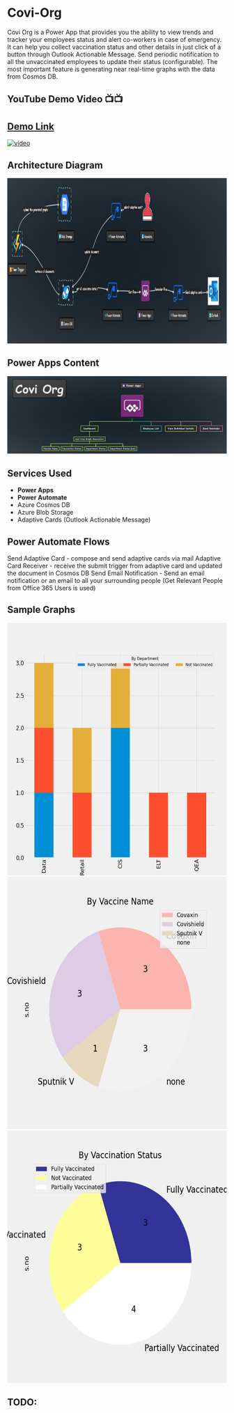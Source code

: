 # Covi-Org
Covi Org is a Power App that provides you the ability to view trends and tracker your employees status and alert co-workers in case of emergency. It can help you collect vaccination status and other details in just click of a button through Outlook Actionable Message. Send periodic notification to all the unvaccinated employees to update their status (configurable). The most important feature is generating near real-time graphs with the data from Cosmos DB.

## YouTube Demo Video 📺📺

## [Demo Link](https://www.youtube.com/watch?v=DFKe5eMj2_c&ab_channel=LateNightCodewithSanthosh)


<a href="https://youtu.be/DFKe5eMj2_c">
  <img src="https://img.youtube.com/vi/DFKe5eMj2_c/hqdefault.jpg" width="600" alt="video">
</a>


## Architecture Diagram
<img src="https://github.com/Santhoshkumard11/Covi-Org/blob/main/images/architecture_diagram.png" height="380" width="1300" alt="architecture diagram">

## Power Apps Content
<img src="https://github.com/Santhoshkumard11/Covi-Org/blob/main/images/flow_diagram.png" alt="Content">


## Services Used
- __Power Apps__
- __Power Automate__
- Azure Cosmos DB
- Azure Blob Storage
- Adaptive Cards (Outlook Actionable Message)

## Power Automate Flows
Send Adaptive Card - compose and send adaptive cards via mail
Adaptive Card Receiver - receive the submit trigger from adaptive card and updated the document in Cosmos DB
Send Email Notification - Send an email notification or an email to all your surrounding people (Get Relevant People from Office 365 Users is used) 


## Sample Graphs
<img src="https://github.com/Santhoshkumard11/Covi-Org/blob/main/images/graph-1.png" height="580" alt="Content">

<img src="https://github.com/Santhoshkumard11/Covi-Org/blob/main/images/graph-2.png" height="580" alt="Content">

<img src="https://github.com/Santhoshkumard11/Covi-Org/blob/main/images/graph-3.png" height="580" alt="Content">

## TODO:

